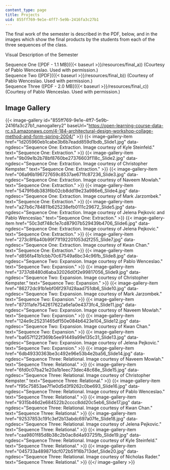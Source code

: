 ```yaml
---
content_type: page
title: Projects
uid: 855ff769-9e1e-4ff7-5e9b-2416fa3c27b1
---
```


The final work of the semester is described in the PDF, below, and in the images which show the final products by the students from each of the three sequences of the class.

Visual Description of the Semester

Sequence One ([PDF - 1.1 MB]({{< baseurl >}}/resources/final_a)) (Courtesy of Pablo Wenceslao. Used with permission.)  
Sequence Two ([PDF]({{< baseurl >}}/resources/final_b)) (Courtesy of Pablo Wenceslao. Used with permission.)  
Sequence Three ([PDF - 2.0 MB]({{< baseurl >}}/resources/final_c)) (Courtesy of Pablo Wenceslao. Used with permission.)

Image Gallery
-------------
{{< image-gallery id="855ff769-9e1e-4ff7-5e9b-2416fa3c27b1_nanogallery2" baseUrl="https://open-learning-course-data-rc.s3.amazonaws.com/4-184-architectural-design-workshop-collage-method-and-form-spring-2004/" >}}
{{< image-gallery-item href="1d205960eb1cabe3b6b7eadd859d1bdb_Slide1.jpg" data-ngdesc="Sequence One: Extraction. Image courtesy of Kyle Steinfeld." text="Sequence One: Extraction." >}}
{{< image-gallery-item href="9b09e1b2b78bf8760be27376603f118c_Slide2.jpg" data-ngdesc="Sequence One: Extraction. Image courtesy of Christopher Kempster." text="Sequence One: Extraction." >}}
{{< image-gallery-item href="06a96b196727659c8537ae671fc87236_Slide3.jpg" data-ngdesc="Sequence One: Extraction. Image courtesy of Naveem Mowlah." text="Sequence One: Extraction." >}}
{{< image-gallery-item href="5479f6db383f6b02cb8dd19e23a986e6_Slide4.jpg" data-ngdesc="Sequence One: Extraction. Image courtesy of Mark Jarzombek." text="Sequence One: Extraction." >}}
{{< image-gallery-item href="a27b6c784811b625238efb0111c29672_Slide5.jpg" data-ngdesc="Sequence One: Extraction. Image courtesy of Jelena Pejkovic and Pablo Wenceslao." text="Sequence One: Extraction." >}}
{{< image-gallery-item href="50c3df748c1e7cd87907b529439b4706_Slide6.jpg" data-ngdesc="Sequence One: Extraction. Image courtesy of Jelena Pejkovic." text="Sequence One: Extraction." >}}
{{< image-gallery-item href="273c8f6a40b99f71f192201053d2f255_Slide7.jpg" data-ngdesc="Sequence One: Extraction. Image courtesy of Kwan Chan." text="Sequence One: Extraction." >}}
{{< image-gallery-item href="d856fa41b1cbb70c67549a6bc34c96fb_Slide8.jpg" data-ngdesc="Sequence Two: Expansion. Image courtesy of Pablo Wenceslao." text="Sequence Two: Expansion." >}}
{{< image-gallery-item href="3737d8480d6aba32026d0f2e99817056_Slide9.jpg" data-ngdesc="Sequence Two: Expansion. Image courtesy of Christopher Kempster." text="Sequence Two: Expansion." >}}
{{< image-gallery-item href="86272dc91b1ebf06f297d28aad751db6_Slide10.jpg" data-ngdesc="Sequence Two: Expansion. Image courtesy of Mark Jarzombek." text="Sequence Two: Expansion." >}}
{{< image-gallery-item href="87311afe7542617622a6e1a0e4373fc4_Slide11.jpg" data-ngdesc="Sequence Two: Expansion. Image courtesy of Naveem Mowlah." text="Sequence Two: Expansion." >}}
{{< image-gallery-item href="124e9c25231465df150e084b6423e104_Slide12.jpg" data-ngdesc="Sequence Two: Expansion. Image courtesy of Kwan Chan." text="Sequence Two: Expansion." >}}
{{< image-gallery-item href="ba657f122f369b5ee91449a99e135c31_Slide13.jpg" data-ngdesc="Sequence Two: Expansion. Image courtesy of Jelena Pejkovic." text="Sequence Two: Expansion." >}}
{{< image-gallery-item href="6db49330363be3c492e96e53b4e2ba56_Slide14.jpg" data-ngdesc="Sequence Three: Relational. Image courtesy of Naveem Mowlah." text="Sequence Three: Relational." >}}
{{< image-gallery-item href="6fd0c07ba21e20a1b1eec73dec48c68e_Slide15.jpg" data-ngdesc="Sequence Three: Relational. Image courtesy of Christopher Kempster." text="Sequence Three: Relational." >}}
{{< image-gallery-item href="f95c75853ae7f1e0d5d3f9262c0be693_Slide16.jpg" data-ngdesc="Sequence Three: Relational. Image courtesy of Pablo Wenceslao." text="Sequence Three: Relational." >}}
{{< image-gallery-item href="9315b46d2e684522b2cccc8dd20c5eb6_Slide17.jpg" data-ngdesc="Sequence Three: Relational. Image courtesy of Kwan Chan." text="Sequence Three: Relational." >}}
{{< image-gallery-item href="92537853c191c3ef2b13abdc697a07fe_Slide18.jpg" data-ngdesc="Sequence Three: Relational. Image courtesy of Jelena Pejkovic." text="Sequence Three: Relational." >}}
{{< image-gallery-item href="caa9801f85d8b38c2b0ac8d4a93725fb_Slide19.jpg" data-ngdesc="Sequence Three: Relational. Image courtesy of Kyle Steinfeld." text="Sequence Three: Relational." >}}
{{< image-gallery-item href="045733a489871dcf072b51f16b713def_Slide20.jpg" data-ngdesc="Sequence Three: Relational. Image courtesy of Nicholas Rader." text="Sequence Three: Relational." >}}
{{</ image-gallery >}}
